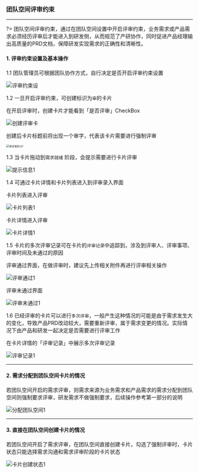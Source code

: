 ### 团队空间评审约束

***

?> 团队空间评审约束，通过在团队空间设置中开启评审约束，业务需求或产品需求必须经历评审后才能进入到研发侧，从而规范了产研协作，同时促进产品经理输出高质量的PRD文档，保障研发实现需求的正确性和清晰性。

####  1. 评审约束设置及基本操作

1.1 团队管理员可根据团队协作方式，自行决定是否开启评审约束设置

![评审约束设](http://devops-minio.jdcloud.com/doc-image/All-Image/space_check.assets/评审约束设置.jpg)

1.2 一旦开启评审约束，可创建标识为`审`的卡片

在开启评审时，创建卡片才能看到「是否评审」CheckBox

![创建评审卡](http://devops-minio.jdcloud.com/doc-image/All-Image/space_check.assets/创建评审卡片.jpg)

创建后卡片标题前将出现一个审字，代表该卡片需要进行强制评审

<img src="http://devops-minio.jdcloud.com/doc-image/All-Image/space_check.assets/带审标识卡片.jpg" alt="带评审的卡1" style="zoom:50%;" />

1.3 当卡片拖动到`需求就绪` 阶段，会提示需要进行卡片评审

![提示信息1](http://devops-minio.jdcloud.com/doc-image/All-Image/space_check.assets/提示信息.jpg)

1.4 可通过卡片详情和卡片列表进入到评审录入界面

卡片列表进入评审

![卡片列表1](http://devops-minio.jdcloud.com/doc-image/All-Image/space_check.assets/卡片列表评审.jpg)

卡片详情进入评审

![卡片详情1](http://devops-minio.jdcloud.com/doc-image/All-Image/space_check.assets/卡片详情评审.jpg)

1.5 卡片的多次评审记录可在卡片的`评审记录`中追踪到，涉及到评审人、评审事项、评审时间及未通过的原因

评审通过界面，在做评审时，建议先上传相关附件再进行评审相关操作

![评审通过1](http://devops-minio.jdcloud.com/doc-image/All-Image/space_check.assets/评审通过.jpg)

评审未通过界面

![评审未通过1](http://devops-minio.jdcloud.com/doc-image/All-Image/space_check.assets/评审未通过.jpg)

1.6 已经评审的卡片可以进行`多次评审`，一般产生这种情况的可能是由于需求发生大的变化，导致产品PRD改动较大，需要重新评审，属于需求变更的情况。实际情况下由产品和研发一起决定是否需要进行评审工作

在卡片详情的「评审记录」中展示多次评审记录

![评审记录1](http://devops-minio.jdcloud.com/doc-image/All-Image/space_check.assets/评审记录.jpg)

***


#### 2. 需求分配到团队空间卡片的情况

若团队空间开启的需求评审，则需求来源为业务需求和产品需求的需求分配到团队空间则强制要求评审，研发需求不做强制要求，后续操作参考第一部分的说明

![分配团队空间1](http://devops-minio.jdcloud.com/doc-image/All-Image/space_check.assets/分配团队空间.jpg)


***



#### 3. 直接在团队空间创建卡片的情况

若团队空间开启了需求评审，在团队空间直接创建卡片，勾选了强制评审时，卡片状态只能选择需求沟通和需求评审阶段的卡片状态

![卡片创建状态1](http://devops-minio.jdcloud.com/doc-image/All-Image/space_check.assets/卡片创建状态.jpg)



























